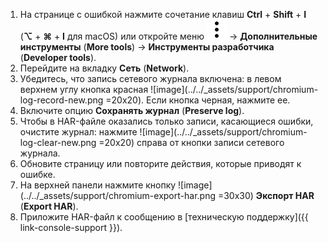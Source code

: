 1. На странице с ошибкой нажмите сочетание клавиш **Ctrl** + **Shift** + **I** (**⌥** + **⌘** + **I** для macOS) или откройте меню ![image](../../_assets/vertical-ellipsis.svg) → **Дополнительные инструменты** (**More tools**) → **Инструменты разработчика** (**Developer tools**).
1. Перейдите на вкладку **Сеть** (**Network**).
1. Убедитесь, что запись сетевого журнала включена: в левом верхнем углу кнопка красная ![image](../../_assets/support/chromium-log-record-new.png =20x20). Если кнопка черная, нажмите ее.
1. Включите опцию **Сохранять журнал** (**Preserve log**).
1. Чтобы в HAR-файле оказались только записи, касающиеся ошибки, очистите журнал: нажмите ![image](../../_assets/support/chromium-log-clear-new.png =20x20) справа от кнопки записи сетевого журнала.
1. Обновите страницу или повторите действия, которые приводят к ошибке.
1. На верхней панели нажмите кнопку ![image](../../_assets/support/chromium-export-har.png =30x30) **Экспорт HAR** (**Export HAR**).
1. Приложите HAR-файл к сообщению в [техническую поддержку]({{ link-console-support }}).
